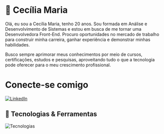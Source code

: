 # 👋 Cecília Maria

Olá, eu sou a Cecília Maria, tenho 20 anos. Sou formada em Análise e Desenvolvimento de Sistemas e estou em busca de me tornar uma Desenvolvedora Front-End. Procuro oportunidades no mercado de trabalho para construir minha carreira, ganhar experiência e demonstrar minhas habilidades.

Busco sempre aprimorar meus conhecimentos por meio de cursos, certificações, estudos e pesquisas, aproveitando tudo o que a tecnologia pode oferecer para o meu crescimento profissional.

# Conecte-se comigo

[![LinkedIn](https://img.shields.io/badge/LinkedIn-0077B5?style=for-the-badge&logo=linkedin&logoColor=white)](https://www.linkedin.com/in/cec%C3%ADlia-araujo-94895223b/)

## 🚀 Tecnologias & Ferramentas

<img src="https://skillicons.dev/icons?i=html,css,js,react,git,github,vscode,figma,mysql,python" alt="Tecnologias" />

